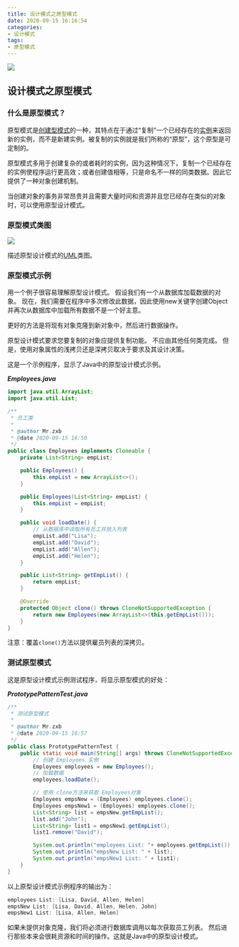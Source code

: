 ```yaml
---
title: 设计模式之原型模式
date: 2020-09-15 16:16:54
categories: 
- 设计模式
tags:
- 原型模式
---
```


![](https://tvax1.sinaimg.cn/large/008aQ1h9ly1girexdcjp0j30p00dw0tx.jpg)

<!-- more -->

## 设计模式之原型模式

### 什么是原型模式？

原型模式是[创建型模式](https://zh.wikipedia.org/wiki/創建型模式)的一种，其特点在于通过“复制”一个已经存在的[实例](https://zh.wikipedia.org/wiki/实例)来返回新的实例，而不是新建实例。被复制的实例就是我们所称的“原型”，这个原型是可定制的。

原型模式多用于创建复杂的或者耗时的实例，因为这种情况下，复制一个已经存在的实例使程序运行更高效；或者创建值相等，只是命名不一样的同类数据。因此它提供了一种对象创建机制。

当创建对象的事务非常昂贵并且需要大量时间和资源并且您已经存在类似的对象时，可以使用原型设计模式。

### 原型模式类图

![](https://tvax2.sinaimg.cn/large/008aQ1h9ly1girg3rftmbj32800vvwgm.jpg)

描述原型设计模式的[UML](https://zh.wikipedia.org/wiki/统一建模语言)类图。

### 原型模式示例

用一个例子很容易理解原型设计模式。 假设我们有一个从数据库加载数据的对象。 现在，我们需要在程序中多次修改此数据，因此使用new关键字创建Object并再次从数据库中加载所有数据不是一个好主意。

更好的方法是将现有对象克隆到新对象中，然后进行数据操作。

原型设计模式要求您要复制的对象应提供复制功能。 不应由其他任何类完成。 但是，使用对象属性的浅拷贝还是深拷贝取决于要求及其设计决策。

这是一个示例程序，显示了Java中的原型设计模式示例。

***Employees.java***

```java
import java.util.ArrayList;
import java.util.List;

/**
 * 员工类
 *
 * @author Mr.zxb
 * @date 2020-09-15 16:50
 */
public class Employees implements Cloneable {
    private List<String> empList;

    public Employees() {
        this.empList = new ArrayList<>();
    }

    public Employees(List<String> empList) {
        this.empList = empList;
    }

    public void loadDate() {
        // 从数据库中读取所有员工并放入列表
        empList.add("Lisa");
        empList.add("David");
        empList.add("Allen");
        empList.add("Helen");
    }

    public List<String> getEmpList() {
        return empList;
    }

    @Override
    protected Object clone() throws CloneNotSupportedException {
        return new Employees(new ArrayList<>(this.getEmpList()));
    }
}
```

注意：覆盖`clone()`方法以提供雇员列表的深拷贝。

### 测试原型模式

这是原型设计模式示例测试程序，将显示原型模式的好处：

***PrototypePatternTest.java***

```java
/**
 * 测试原型模式
 *
 * @author Mr.zxb
 * @date 2020-09-15 16:57
 */
public class PrototypePatternTest {
    public static void main(String[] args) throws CloneNotSupportedException {
        // 创建 Employees 实例
        Employees employees = new Employees();
        // 加载数据
        employees.loadDate();

        // 使用 clone方法来获取 Employees对象
        Employees empsNew = (Employees) employees.clone();
        Employees empsNew1 = (Employees) employees.clone();
        List<String> list = empsNew.getEmpList();
        list.add("John");
        List<String> list1 = empsNew1.getEmpList();
        list1.remove("David");

        System.out.println("employees List: "+ employees.getEmpList());
        System.out.println("empsNew List: " + list);
        System.out.println("empsNew1 List: " + list1);
    }
}
```

以上原型设计模式示例程序的输出为：

```powershell
employees List: [Lisa, David, Allen, Helen]
empsNew List: [Lisa, David, Allen, Helen, John]
empsNew1 List: [Lisa, Allen, Helen]
```

如果未提供对象克隆，我们将必须进行数据库调用以每次获取员工列表。 然后进行那些本来会很耗资源和时间的操作。这就是Java中的原型设计模式。